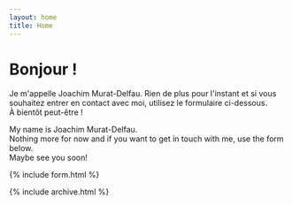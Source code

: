 ```yaml
---
layout: home
title: Home
---
```


# Bonjour !

Je m'appelle Joachim Murat-Delfau.
Rien de plus pour l'instant et si vous souhaitez entrer en contact avec moi, utilisez le formulaire ci-dessous.  
À bientôt peut-être !  

My name is Joachim Murat-Delfau.  
Nothing more for now and if you want to get in touch with me, use the form below.  
Maybe see you soon!  

{% include form.html %}
  
{% include archive.html %}

